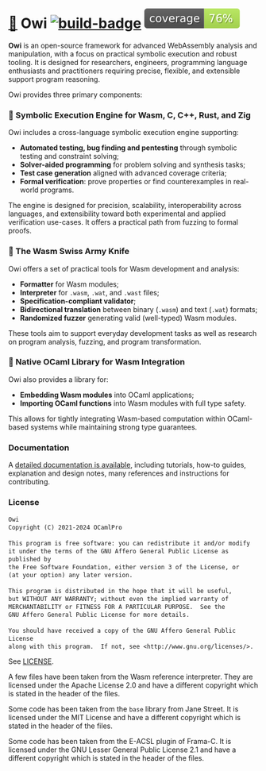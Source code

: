 # [🐌] Owi [![build-badge]][build status] [![coverage-badge]][coverage percentage]

**Owi** is an open-source framework for advanced WebAssembly analysis and manipulation, with a focus on practical symbolic execution and robust tooling.
It is designed for researchers, engineers, programming language enthusiasts and practitioners requiring precise, flexible, and extensible support program reasoning.

Owi provides three primary components:

###  🔬 Symbolic Execution Engine for Wasm, C, C++, Rust, and Zig

Owi includes a cross-language symbolic execution engine supporting:
- **Automated testing, bug finding and pentesting** through symbolic testing and constraint solving;
- **Solver-aided programming** for problem solving and synthesis tasks;
- **Test case generation** aligned with advanced coverage criteria;
- **Formal verification**: prove properties or find counterexamples in real-world programs.

The engine is designed for precision, scalability, interoperability across languages, and extensibility toward both experimental and applied verification use-cases.
It offers a practical path from fuzzing to formal proofs.

### 🔧 The Wasm Swiss Army Knife

Owi offers a set of practical tools for Wasm development and analysis:
- **Formatter** for Wasm modules;
- **Interpreter** for `.wasm`, `.wat`, and `.wast` files;
- **Specification-compliant validator**;
- **Bidirectional translation** between binary (`.wasm`) and text (`.wat`) formats;
- **Randomized fuzzer** generating valid (well-typed) Wasm modules.

These tools aim to support everyday development tasks as well as research on program analysis, fuzzing, and program transformation.

### 🐪  Native OCaml Library for Wasm Integration

Owi also provides a library for:
- **Embedding Wasm modules** into OCaml applications;
- **Importing OCaml functions** into Wasm modules with full type safety.

This allows for tightly integrating Wasm-based computation within OCaml-based systems while maintaining strong type guarantees.

### Documentation

A [detailed documentation is available], including tutorials, how-to guides, explanation and design notes, many references and instructions for contributing.

### License

    Owi
    Copyright (C) 2021-2024 OCamlPro

    This program is free software: you can redistribute it and/or modify
    it under the terms of the GNU Affero General Public License as published by
    the Free Software Foundation, either version 3 of the License, or
    (at your option) any later version.

    This program is distributed in the hope that it will be useful,
    but WITHOUT ANY WARRANTY; without even the implied warranty of
    MERCHANTABILITY or FITNESS FOR A PARTICULAR PURPOSE.  See the
    GNU Affero General Public License for more details.

    You should have received a copy of the GNU Affero General Public License
    along with this program.  If not, see <http://www.gnu.org/licenses/>.

See [LICENSE].

A few files have been taken from the Wasm reference interpreter. They are licensed under the Apache License 2.0 and have a different copyright which is stated in the header of the files.

Some code has been taken from the `base` library from Jane Street. It is licensed under the MIT License and have a different copyright which is stated in the header of the files.

Some code has been taken from the E-ACSL plugin of Frama-C. It is licensed under the GNU Lesser General Public License 2.1 and have a different copyright which is stated in the header of the files.


[LICENSE]: ./LICENSE.md

[build-badge]: https://github.com/OCamlPro/owi/actions/workflows/build-ubuntu.yml/badge.svg
[build status]: https://github.com/ocamlpro/owi/actions
[coverage-badge]: https://raw.githubusercontent.com/ocamlpro/owi/gh-pages/coverage/badge.svg
[coverage percentage]: https://ocamlpro.github.io/owi/coverage
[detailed documentation is available]: https://ocamlpro.github.io/owi/

[🐌]: https://youtu.be/XgK9Fd8ikxk
